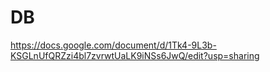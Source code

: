 # DB
https://docs.google.com/document/d/1Tk4-9L3b-KSGLnUfQRZzi4bl7zvrwtUaLK9iNSs6JwQ/edit?usp=sharing
